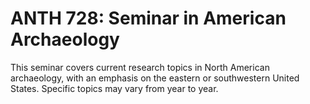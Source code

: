 # ANTH 728: Seminar in American Archaeology

This seminar covers current research topics in North American archaeology, with an emphasis on the eastern or southwestern United States. Specific topics may vary from year to year.